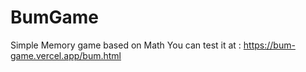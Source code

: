 # BumGame
Simple Memory game based on Math
You can test it at :
https://bum-game.vercel.app/bum.html
